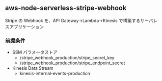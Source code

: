 ## aws-node-serverless-stripe-webhook

Stripe の Webhook を、API Gateway→Lambda→Kinesis で構築するサーバレスアプリケーション

### 前提条件

- SSM パラメータストア
  - /stripe_webhook_production/stripe_secret_key
  - /stripe_webhook_production/stripe_endpoint_secret
- Kinesis Data Stream
  - kinesis-internal-events-production
